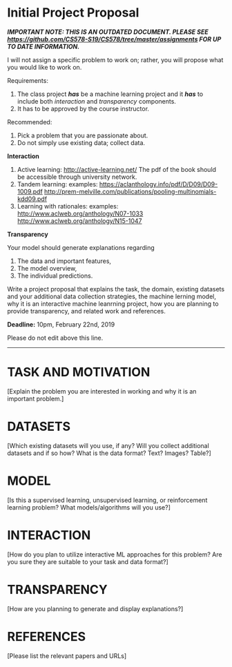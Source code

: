 # Initial Project Proposal


**_IMPORTANT NOTE: THIS IS AN OUTDATED DOCUMENT. PLEASE SEE https://github.com/CS578-S19/CS578/tree/master/assignments FOR UP TO DATE INFORMATION._**

I will not assign a specific problem to work on; rather, you will propose what you would like to work on.

Requirements:

1. The class project **_has_** be a machine learning project and it **_has_** to include both *interaction* and *transparency* components.
1. It has to be approved by the course instructor.

Recommended:

1. Pick a problem that you are passionate about.
1. Do not simply use existing data; collect data.

**Interaction**

1. Active learning: http://active-learning.net/ The pdf of the book should be accessible through university network.
1. Tandem learning: examples: https://aclanthology.info/pdf/D/D09/D09-1009.pdf http://prem-melville.com/publications/pooling-multinomials-kdd09.pdf
1. Learning with rationales: examples: http://www.aclweb.org/anthology/N07-1033 http://www.aclweb.org/anthology/N15-1047

**Transparency**

Your model should generate explanations regarding
1. The data and important features,
1. The model overview,
1. The individual predictions.

Write a project proposal that explains the task, the domain, existing datasets and your additional data collection strategies, the machine lerning model, why it is an interactive machine leanrning project, how you are planning to provide transparency, and related work and references.

**Deadline:** 10pm, February 22nd, 2019


Please do not edit above this line.

---

# TASK AND MOTIVATION

[Explain the problem you are interested in working and why it is an important problem.]

# DATASETS

[Which existing datasets will you use, if any? Will you collect additional datasets and if so how? What is the data format? Text? Images? Table?]

# MODEL

[Is this a supervised learning, unsupervised learning, or reinforcement learning problem? What models/algorithms will you use?]

# INTERACTION

[How do you plan to utilize interactive ML approaches for this problem? Are you sure they are suitable to your task and data format?]

# TRANSPARENCY

[How are you planning to generate and display explanations?]

# REFERENCES

[Please list the relevant papers and URLs]
